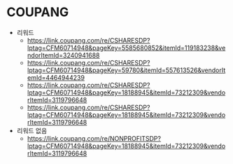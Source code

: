 # COUPANG

* 리워드
  * https://link.coupang.com/re/CSHARESDP?lptag=CFM60714948&pageKey=5585680852&itemId=119183238&vendorItemId=3240941688
  * https://link.coupang.com/re/CSHARESDP?lptag=CFM60714948&pageKey=59780&itemId=557613526&vendorItemId=4464944239
  * https://link.coupang.com/re/CSHARESDP?lptag=CFM60714948&pageKey=18188945&itemId=73212309&vendorItemId=3119796648
  * https://link.coupang.com/re/CSHARESDP?lptag=CFM60714948&pageKey=18188945&itemId=73212309&vendorItemId=3119796648
* 리워드 없음
  * https://link.coupang.com/re/NONPROFITSDP?lptag=CFM60714948&pageKey=18188945&itemId=73212309&vendorItemId=3119796648
